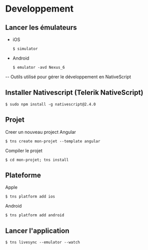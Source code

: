 # Developpement

## Lancer les émulateurs

  * iOS  
      ```
      $ simulator
      ```
  * Android  
      ```
      $ emulator -avd Nexus_6
      ```

-- Outils utilisé pour gérer le développement en NativeScript

## Installer Nativescript (Telerik NativeScript)
```
$ sudo npm install -g nativescript@2.4.0
```

## Projet

Creer un nouveau project Angular
```
$ tns create mon-projet --template angular
```

Compiler le projet
```
$ cd mon-projet; tns install
```


## Plateforme

Apple
```
$ tns platform add ios
```

Android
```
$ tns platform add android
```

## Lancer l'application
```
$ tns livesync --emulator --watch
```
